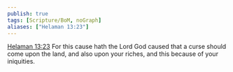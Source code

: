 ```yaml
---
publish: true
tags: [Scripture/BoM, noGraph]
aliases: ["Helaman 13:23"]
---
```

[Helaman 13:23](https://churchofjesuschrist.org/study/scriptures/bofm/hel/13?lang=eng&id=p23#p23) For this cause hath the Lord God caused that a curse should come upon the land, and also upon your riches, and this because of your iniquities.
